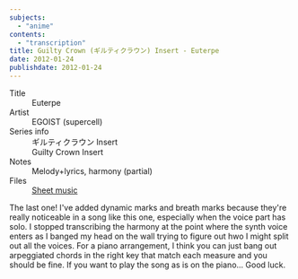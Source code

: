 ```yaml
---
subjects:
  - "anime"
contents:
  - "transcription"
title: Guilty Crown (ギルティクラウン) Insert - Euterpe
date: 2012-01-24
publishdate: 2012-01-24
---
```


<dl>
  <dt>Title</dt>
  <dd>Euterpe</dd>

  <dt>Artist</dt>
  <dd>EGOIST (supercell)</dd>

  <dt>Series info</dt>
  <dd>ギルティクラウン Insert</dd>
  <dd>Guilty Crown Insert</dd>

  <dt>Notes</dt>
  <dd>Melody+lyrics, harmony (partial)</dd>

  <dt>Files</dt>
  <dd><a href="/files/sheetmusic/euterpe.pdf">Sheet music</a></dd>
</dl>

The last one!  I've added dynamic marks and breath marks because they're
really noticeable in a song like this one, especially when the voice
part has solo.  I stopped transcribing the harmony at the point where
the synth voice enters as I banged my head on the wall trying to figure
out hwo I might split out all the voices.  For a piano arrangement, I
think you can just bang out arpeggiated chords in the right key that
match each measure and you should be fine.  If you want to play the song
as is on the piano... Good luck.
